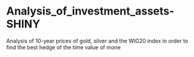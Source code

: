 # Analysis_of_investment_assets-SHINY
Analysis of 10-year prices of gold, silver and the WIG20 index in order to find the best hedge of the time value of mone
